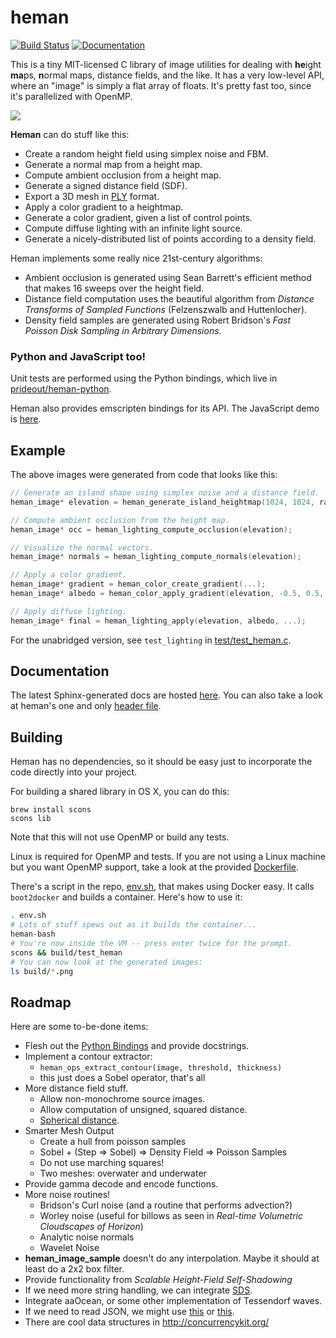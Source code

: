 
# heman

[![Build Status](https://travis-ci.org/prideout/heman.svg?branch=master)](https://travis-ci.org/prideout/heman) [![Documentation](https://readthedocs.org/projects/heman/badge/?version=latest)](http://heman.readthedocs.org/en/latest/)

This is a tiny MIT-licensed C library of image utilities for dealing with **he**ight **ma**ps, **n**ormal maps, distance fields, and the like.  It has a very low-level API, where an "image" is simply a flat array of floats.  It's pretty fast too, since it's parallelized with OpenMP.

![](https://github.com/prideout/heman/blob/master/docs/_static/islands.png)

**Heman** can do stuff like this:
- Create a random height field using simplex noise and FBM.
- Generate a normal map from a height map.
- Compute ambient occlusion from a height map.
- Generate a signed distance field (SDF).
- Export a 3D mesh in [PLY](http://paulbourke.net/dataformats/ply/) format.
- Apply a color gradient to a heightmap.
- Generate a color gradient, given a list of control points.
- Compute diffuse lighting with an infinite light source.
- Generate a nicely-distributed list of points according to a density field.

Heman implements some really nice 21st-century algorithms:

- Ambient occlusion is generated using Sean Barrett's efficient method that makes 16 sweeps over the height field.
- Distance field computation uses the beautiful algorithm from _Distance Transforms of Sampled Functions_ (Felzenszwalb and Huttenlocher).
- Density field samples are generated using Robert Bridson's _Fast Poisson Disk Sampling in Arbitrary Dimensions_.

### Python and JavaScript too!
Unit tests are performed using the Python bindings, which live in [prideout/heman-python](https://github.com/prideout/heman-python).

Heman also provides emscripten bindings for its API.  The JavaScript demo is [here](http://prideout.github.io/heman).

## Example

The above images were generated from code that looks like this:

```c
// Generate an island shape using simplex noise and a distance field.
heman_image* elevation = heman_generate_island_heightmap(1024, 1024, rand());

// Compute ambient occlusion from the height map.
heman_image* occ = heman_lighting_compute_occlusion(elevation);

// Visualize the normal vectors.
heman_image* normals = heman_lighting_compute_normals(elevation);

// Apply a color gradient.
heman_image* gradient = heman_color_create_gradient(...);
heman_image* albedo = heman_color_apply_gradient(elevation, -0.5, 0.5, grad);

// Apply diffuse lighting.
heman_image* final = heman_lighting_apply(elevation, albedo, ...);
```

For the unabridged version, see `test_lighting` in [test/test_heman.c](https://github.com/prideout/heman/blob/master/test/test_heman.c).

## Documentation

The latest Sphinx-generated docs are hosted [here](http://heman.readthedocs.org/en/latest/).  You can also take a look at heman's one and only [header file](https://github.com/prideout/heman/blob/master/include/heman.h).

## Building

Heman has no dependencies, so it should be easy just to incorporate the code directly into your project.

For building a shared library in OS X, you can do this:
```
brew install scons
scons lib
```

Note that this will not use OpenMP or build any tests.

Linux is required for OpenMP and tests.  If you are not using a Linux machine but you want OpenMP support, take a look at the provided [Dockerfile](https://github.com/prideout/heman/blob/master/Dockerfile).

There's a script in the repo, [env.sh](https://github.com/prideout/heman/blob/master/env.sh), that makes using Docker easy.  It calls `boot2docker` and builds a container.  Here's how to use it:

```bash
. env.sh
# Lots of stuff spews out as it builds the container...
heman-bash
# You're now inside the VM -- press enter twice for the prompt.
scons && build/test_heman
# You can now look at the generated images:
ls build/*.png
```

## Roadmap

Here are some to-be-done items:
- Flesh out the [Python Bindings](https://github.com/prideout/heman-python) and provide docstrings.
- Implement a contour extractor:
   - `heman_ops_extract_contour(image, threshold, thickness)`
   - this just does a Sobel operator, that's all
- More distance field stuff.
  - Allow non-monochrome source images.
  - Allow computation of unsigned, squared distance.
  - [Spherical distance](http://experilous.com/1/blog/post/generating-spherical-distance-fields-from-polygons).
- Smarter Mesh Output
  - Create a hull from poisson samples
  - Sobel + (Step => Sobel) => Density Field => Poisson Samples
  - Do not use marching squares!
  - Two meshes: overwater and underwater
- Provide gamma decode and encode functions.
- More noise routines!
    - Bridson's Curl noise (and a routine that performs advection?)
    - Worley noise (useful for billows as seen in _Real-time Volumetric Cloudscapes of Horizon_)
    - Analytic noise normals
    - Wavelet Noise
- **heman_image_sample** doesn't do any interpolation.  Maybe it should at least do a 2x2 box filter.
- Provide functionality from _Scalable Height-Field Self-Shadowing_
- If we need more string handling, we can integrate [SDS](https://github.com/antirez/sds).
- Integrate aaOcean, or some other implementation of Tessendorf waves.
- If we need to read JSON, we might use [this](https://github.com/sheredom/json.h) or [this](https://github.com/mitsuhiko/johanson).
- There are cool data structures in http://concurrencykit.org/

